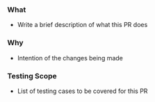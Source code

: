 ### **What**
- Write a brief description of what this PR does
  
### **Why**
- Intention of the changes being made
  
### **Testing Scope**
- List of testing cases to be covered for this PR